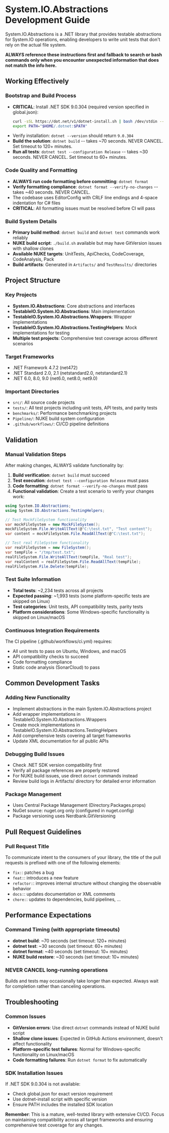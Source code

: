 # System.IO.Abstractions Development Guide

System.IO.Abstractions is a .NET library that provides testable abstractions for System.IO operations, enabling developers to write unit tests that don't rely on the actual file system.

**ALWAYS reference these instructions first and fallback to search or bash commands only when you encounter unexpected information that does not match the info here.**

## Working Effectively

### Bootstrap and Build Process
- **CRITICAL**: Install .NET SDK 9.0.304 (required version specified in global.json):
  ```bash
  curl -sSL https://dot.net/v1/dotnet-install.sh | bash /dev/stdin --version 9.0.304
  export PATH="$HOME/.dotnet:$PATH"
  ```
- Verify installation: `dotnet --version` should return `9.0.304`
- **Build the solution**: `dotnet build` -- takes ~70 seconds. NEVER CANCEL. Set timeout to 120+ minutes.
- **Run all tests**: `dotnet test --configuration Release` -- takes ~30 seconds. NEVER CANCEL. Set timeout to 60+ minutes.

### Code Quality and Formatting
- **ALWAYS run code formatting before committing**: `dotnet format` 
- **Verify formatting compliance**: `dotnet format --verify-no-changes` -- takes ~40 seconds. NEVER CANCEL.
- The codebase uses EditorConfig with CRLF line endings and 4-space indentation for C# files
- **CRITICAL**: All formatting issues must be resolved before CI will pass

### Build System Details
- **Primary build method**: `dotnet build` and `dotnet test` commands work reliably
- **NUKE build script**: `./build.sh` available but may have GitVersion issues with shallow clones
- **Available NUKE targets**: UnitTests, ApiChecks, CodeCoverage, CodeAnalysis, Pack
- **Build artifacts**: Generated in `Artifacts/` and `TestResults/` directories

## Project Structure

### Key Projects
- **System.IO.Abstractions**: Core abstractions and interfaces
- **TestableIO.System.IO.Abstractions**: Main implementation
- **TestableIO.System.IO.Abstractions.Wrappers**: Wrapper implementations
- **TestableIO.System.IO.Abstractions.TestingHelpers**: Mock implementations for testing
- **Multiple test projects**: Comprehensive test coverage across different scenarios

### Target Frameworks
- .NET Framework 4.7.2 (net472)
- .NET Standard 2.0, 2.1 (netstandard2.0, netstandard2.1)  
- .NET 6.0, 8.0, 9.0 (net6.0, net8.0, net9.0)

### Important Directories
- `src/`: All source code projects
- `tests/`: All test projects including unit tests, API tests, and parity tests
- `benchmarks/`: Performance benchmarking projects
- `Pipeline/`: NUKE build system configuration
- `.github/workflows/`: CI/CD pipeline definitions

## Validation

### Manual Validation Steps
After making changes, ALWAYS validate functionality by:

1. **Build verification**: `dotnet build` must succeed
2. **Test execution**: `dotnet test --configuration Release` must pass
3. **Code formatting**: `dotnet format --verify-no-changes` must pass
4. **Functional validation**: Create a test scenario to verify your changes work:

```csharp
using System.IO.Abstractions;
using System.IO.Abstractions.TestingHelpers;

// Test MockFileSystem functionality
var mockFileSystem = new MockFileSystem();
mockFileSystem.File.WriteAllText(@"C:\test.txt", "Test content");
var content = mockFileSystem.File.ReadAllText(@"C:\test.txt");

// Test real FileSystem functionality  
var realFileSystem = new FileSystem();
var tempFile = "/tmp/test.txt";
realFileSystem.File.WriteAllText(tempFile, "Real test");
var realContent = realFileSystem.File.ReadAllText(tempFile);
realFileSystem.File.Delete(tempFile);
```

### Test Suite Information
- **Total tests**: ~2,234 tests across all projects
- **Expected passing**: ~1,993 tests (some platform-specific tests are skipped on Linux)
- **Test categories**: Unit tests, API compatibility tests, parity tests
- **Platform considerations**: Some Windows-specific functionality is skipped on Linux/macOS

### Continuous Integration Requirements
The CI pipeline (.github/workflows/ci.yml) requires:
- All unit tests to pass on Ubuntu, Windows, and macOS
- API compatibility checks to succeed
- Code formatting compliance
- Static code analysis (SonarCloud) to pass

## Common Development Tasks

### Adding New Functionality
- Implement abstractions in the main System.IO.Abstractions project
- Add wrapper implementations in TestableIO.System.IO.Abstractions.Wrappers
- Create mock implementations in TestableIO.System.IO.Abstractions.TestingHelpers
- Add comprehensive tests covering all target frameworks
- Update XML documentation for all public APIs

### Debugging Build Issues
- Check .NET SDK version compatibility first
- Verify all package references are properly restored
- For NUKE build issues, use direct `dotnet` commands instead
- Review build logs in Artifacts/ directory for detailed error information

### Package Management
- Uses Central Package Management (Directory.Packages.props)
- NuGet source: nuget.org only (configured in nuget.config)
- Package versioning uses Nerdbank.GitVersioning

## Pull Request Guidelines

### Pull Request Title
To communicate intent to the consumers of your library, the title of the pull requests is prefixed with one of the following elements:
- `fix:`: patches a bug
- `feat:`: introduces a new feature
- `refactor:`: improves internal structure without changing the observable behavior
- `docs:`: updates documentation or XML comments
- `chore:`: updates to dependencies, build pipelines, ...

## Performance Expectations

### Command Timing (with appropriate timeouts)
- **dotnet build**: ~70 seconds (set timeout: 120+ minutes)
- **dotnet test**: ~30 seconds (set timeout: 60+ minutes) 
- **dotnet format**: ~40 seconds (set timeout: 10+ minutes)
- **NUKE build restore**: ~30 seconds (set timeout: 10+ minutes)

### **NEVER CANCEL** long-running operations
Builds and tests may occasionally take longer than expected. Always wait for completion rather than canceling operations.

## Troubleshooting

### Common Issues
- **GitVersion errors**: Use direct `dotnet` commands instead of NUKE build script
- **Shallow clone issues**: Expected in GitHub Actions environment, doesn't affect functionality
- **Platform-specific test failures**: Normal for Windows-specific functionality on Linux/macOS
- **Code formatting failures**: Run `dotnet format` to fix automatically

### SDK Installation Issues
If .NET SDK 9.0.304 is not available:
- Check global.json for exact version requirement
- Use dotnet-install script with specific version
- Ensure PATH includes the installed SDK location

**Remember**: This is a mature, well-tested library with extensive CI/CD. Focus on maintaining compatibility across all target frameworks and ensuring comprehensive test coverage for any changes.